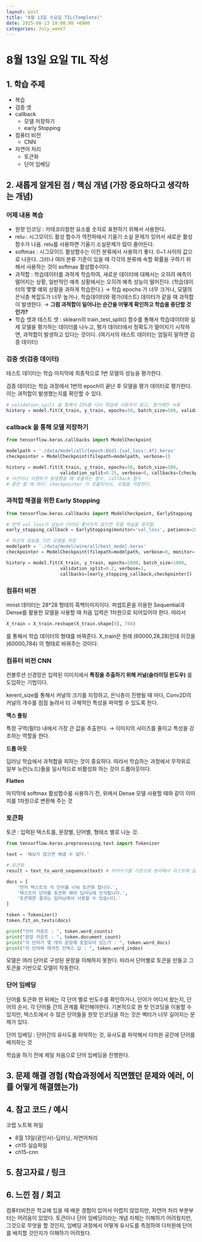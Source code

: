 ```yaml
---
layout: post
title: "8월 13일 수요일 TIL(Templete)"
date: 2025-08-13 18:00:00 +0900
categories: July_week7
---
```


# 8월 13일 요일 TIL 작성

## 1. 학습 주제
- 복습
- 검증 셋
- callback
  - 모델 저장하기
  - early Stopping
- 컴퓨터 비전
  - CNN
- 자연어 처리
  - 토큰화
  - 단어 임베딩

## 2. 새롭게 알게된 점 / 핵심 개념 (가장 중요하다고 생각하는 개념)
### 어제 내용 복습

- 원핫 인코딩 : 카테코리컬한 요소를 숫자로 표현하기 위해서 사용한다.
- relu : 시그모이드 활성 함수가 역전파에서 기울기 소실 문제가 있어서 새로운 활성 함수가 나옴. relu를 사용하면 기울기 소실문제가 많이 줄어든다.
- softmax :  시그모이드 활성함수는 이진 분류에서 사용하기 좋다. 0~1 사이의 값으로 나온다. 그러나 여러 분류 기준이 있을 때 각각의 분류에 속할 확률을 구하기 위해서 사용하는 것이 softmax 활성함수이다.
- 과적합 : 학습데이터를 과하게 학습하여, 새로운 데이터에 대해서는 오히려 예측이 떨어지는 상황, 일반적인 예측 상황에서는 오히려 예측 성능이 떨어진다. (학습데이터의 몇몇 예외 상황을 과하게 학습한다.)
→ 학습 epochs 가 너무 크거나, 모델의 은닉층 복잡도가 너무 높거나, 학습데이터와 평가(테스트) 데이터가 같을 때 과적합이 발생한다.
→ **그럼 과적합이 일어나는 순간을 어떻게 확인하고 학습을 중단할 것인가?**
- 학습 셋과 테스트 셋 : sklearn의 train_test_split() 함수를 통해서 학습데이터와 실제 모델을 평가하는 데이터를 나누고, 평가 데이터에서 정확도가 떨어지기 시작하면, 과적합이 발생하고 있다는 것이다. (여기서의 테스트 데이터는 엄밀히 말하면 검증 데이터)

### 검증 셋(검증 데이터)

테스트 데이터는 학습 마지막에 최종적으로 1번 모델의 성능을 평가한다.

검증 데이터는 학습 과정에서 1번의 epoch이 끝난 후 모델을 평가 데이터로 평가한다. 이는 과적합이 발생했는지를 확인할 수 있다.

```python
# validation_spilt 을 통해서 25%를 다시 학습에 사용하지 않고, 평가에만 사용
history = model.fit(X_train, y_train, epochs=50, batch_size=500, validation_split=0.25)
```

### callback 을 통해 모델 저장하기

```python
from tensorflow.keras.callbacks import ModelCheckpoint

modelpath = './data/model/all/{epoch:02d}-{val_loss:.4f}.keras'
checkpointer = ModelCheckpoint(filepath=modelpath, verbose=1)

history = model.fit(X_train, y_train, epochs=50, batch_size=500, 
                    validation_split=0.25, verbose=0, callbacks=[checkpointer])
# 사건이나 이벤트가 발생했을 때 호출하는 함수, callback 함수
# 훈련 할 때 마다. checkpointer 가 호출되어서, 모델을 저장한다.
```

### 과적합 해결을 위한 Early Stopping

```python
from tensorflow.keras.callbacks import ModelCheckpoint, EarlyStopping

# 만약 val_loss가 성능이 더이상 좋아지지 않으면 모델 학습을 중지함.
early_stopping_callback = EarlyStopping(monitor='val_loss', patience=20)

# 최상의 성능을 가진 모델을 저장
modelpath = './data/model/wine/all/best_model.keras'
checkpointer = ModelCheckpoint(filepath=modelpath, verbose=0, monitor='val_loss' save_best_only=True)

history = model.fit(X_train, y_train, epochs=2000, batch_size=1000, 
                    validation_split=0.2, verbose=1, 
                    callbacks=[early_stopping_callback,checkpointer])
```

### 컴퓨터 비젼

mnist 데이터는 28*28 형태의 흑백이미지이다. 퍼셉트론을 이용한 Sequential과 Dense를 활용한 모델을 사용할 때 처음 입력은 1차원으로 되어있어야 한다. 따라서 

```python
X_train = X_train.reshape(X_train.shape[0], 784)
```

를 통해서 학습 데이터의 형태를 바꿔준다. X_train은 원래 (60000,28,28)인데 이것을 (60000,784) 의 형태로 바꿔주는 것이다.

### 컴퓨터 비전 CNN

컨볼루션 신경망은 입력된 이미지에서 **특징을 추출하기 위해 커널(슬라이딩 윈도우)** 를 도입하는 기법이다.

kerenl_size를 통해서 커널의 크기를 지정하고, 은닉층이 진행될 때 마다, Conv2D의 커널의 개수를 점점 늘려서 더 구체적인 특성을 파악할 수 있도록 한다.

**맥스 풀링**

특정 구역(필터) 내에서 가장 큰 값을 추출한다. → 이미지의 사이즈를 줄이고 특성을 강조하는 역할을 한다.

**드롭 아웃**

딥러닝 학습에서 과적합을 피하는 것이 중요하다. 따라서 학습하는 과정에서 무작위로 일부 뉴런(노드)들을 일시적으로 비활성화 하는 것이 드롭아웃이다.

**Flatten**

마지막에 softmax 활성함수를 사용하기 전, 위에서 Dense 모델 사용할 때와 같이 이미지를 1차원으로 변환해 주는 것

### 토큰화

토큰 : 입력된 텍스트를, 문장별, 단어별, 형태소 별로 나눈 것.

```python
from tensorflow.keras.preprocessing.text import Tokenizer

text = '해보지 않으면 해낼 수 없다.'

# 토큰화
result = text_to_word_sequence(text) # 띄어쓰기를 기준으로 분리해서 리스트에 담는다.

docs = [
    '먼저 텍스트의 각 단어를 나눠 토큰화 합니다.',
    '텍스트의 단어를 토큰화 해야 딥러닝에 인식됩니다.',
    '토큰화한 결과는 딥러닝에서 사용할 수 있습니다.'
]

token = Tokenizer()
token.fit_on_texts(docs)

print("단어 카운트 : ", token.word_counts)
print("문장 카운트 : ", token.document_count)
print("각 단어가 몇 개의 문장에 포함되어 있는가 : ", token.word_docs)
print("각 단어에 매겨진 인덱스 값 : ", token.word_index)
```

모델은 여러 단어로 구성된 문장을 이해하지 못한다. 따라서 단어별로 토큰을 만들고 그 토큰을 기반으로 모델이 작동한다.

### 단어 임베딩

단어를 토큰화 한 뒤에는 각 단어 별로 빈도수를 확인하거나, 단어가 어디서 왔는지, 단어의 순서, 각 단어들 간의 관계를 확인해야한다. 기본적으로 원 핫 인코딩을 이용할 수 있지만, 텍스트에서 수 많은 단어들을 원핫 인코딩을 하는 것은 벡터가 너무 길어지는 문제가 있다.

단어 임베딩 : 단어간의 유사도를 파악하는 것, 유사도를 파악해서 다차원 공간에 단어를 배치하는 것

학습을 하기 전에 제일 처음으로 단어 임베딩을 진행한다.

## 3. 문제 해결 경험 (학습과정에서 직면했던 문제와 에러, 이를 어떻게 해결했는가)


## 4. 참고 코드 / 예시

코랩 노트북 파일
- 8월 13일(광인사)-딥러닝, 자연어처리
- ch15 실습파일
- ch15-cnn

## 5. 참고자료 / 링크


## 6. 느낀 점 / 회고 
컴퓨터비전은 학교에 있을 때 배운 경험이 있어서 어렵지 않았지만, 자연어 처리 부분부터는 어려움이 있었다. 토큰이나 단어 임베딩이라는 개념 자체는 이해하기 어려웠지만, 그것으로 무엇을 할 것인지, 임베딩 과정에서 어떻게 유사도를 측정하여 다차원에 단어를 배치할 것인지가 이해하기 어려웠다.